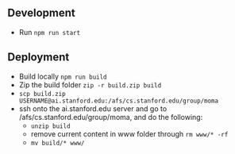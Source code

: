 ## Development
- Run `npm run start`

## Deployment
- Build locally `npm run build`
- Zip the build folder `zip -r build.zip build`
- `scp build.zip USERNAME@ai.stanford.edu:/afs/cs.stanford.edu/group/moma`
- ssh onto the ai.stanford.edu server and go to /afs/cs.stanford.edu/group/moma, and do the following:
  - `unzip build`
  - remove current content in www folder through `rm www/* -rf`
  - `mv build/* www/`
